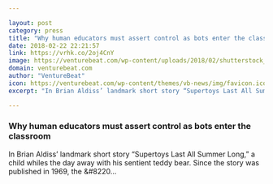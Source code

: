 ```yaml
---

layout: post
category: press
title: "Why human educators must assert control as bots enter the classroom"
date: 2018-02-22 22:21:57
link: https://vrhk.co/2oj4CnY
image: https://venturebeat.com/wp-content/uploads/2018/02/shutterstock_645091732-e1519280311545.jpg?fit=1200%2C628&strip=all
domain: venturebeat.com
author: "VentureBeat"
icon: https://venturebeat.com/wp-content/themes/vb-news/img/favicon.ico
excerpt: "In Brian Aldiss’ landmark short story “Supertoys Last All Summer Long,” a child whiles the day away with his sentient teddy bear. Since the story was published in 1969, the &amp;#8220…"

---
```


### Why human educators must assert control as bots enter the classroom

In Brian Aldiss’ landmark short story “Supertoys Last All Summer Long,” a child whiles the day away with his sentient teddy bear. Since the story was published in 1969, the &amp;#8220…